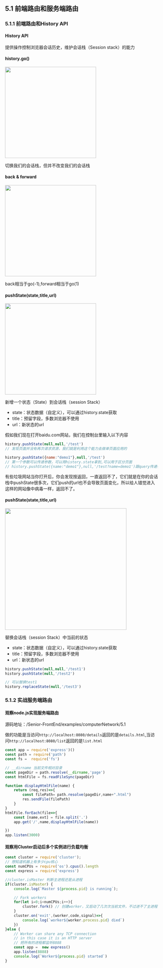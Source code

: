 ## 5.1 前端路由和服务端路由

### 5.1.1 前端路由和History API

#### History API

提供操作控制浏览器会话历史，维护会话栈（Session stack）的能力

#### history.go()

<img width="300px" src="~@/network/history-go.png">

切换我们的会话栈，但并不改变我们的会话栈

#### back & forward

<img width="300px" src="~@/network/back.png">

back相当于go(-1),forward相当于go(1)

#### pushState(state,title,url)

<img width="300px" src="~@/network/pushState.png">

新增一个状态（State）到会话栈（session Stack）

- state：状态数据（自定义），可以通过history.state获取
- title：预留字段，多数浏览器不使用
- url：新状态的url

假如我们现在打开baidu.com网站，我们在控制台里输入以下内容

```js
history.pushState(null,null,'/test') 
// 发现页面并没有再次请求资源，我们就是利用这个能力去做单页面应用的

history.pushState({name:"demo1"},null,'/test')
// 第一个参数可以传递参数，可以用history.state拿到,可以用于区分页面
// history.pushState({name:"demo1"},null,'/test?name=demo1')跟query传递参数是一样的
```
有些垃圾网站当你打开后，你会发现按返回，一直返回不了，它们就是在你的会话栈中pushState很多次，它们push的url也不会导致页面变化，所以给人错觉进入这样的网站像中病毒一样，返回不了。

#### pushState(state,title,url)

<img width="400px" src="~@/network/replace-state.png">

替换会话栈（session Stack）中当前的状态

- state：状态数据（自定义），可以通过history.state获取
- title：预留字段，多数浏览器不使用
- url：新状态的url

```js
history.pushState(null,null,'/test1') 
history.pushState(null,'/test2')

// 可以替换test1
history.replaceState(null,'/test3')
```

### 5.1.2 实战服务端路由

#### 观察node.js实现服务端路由

源码地址：/Senior-FrontEnd/examples/computerNetwork/5.1

做的功能是当访问`http://localhost:8080/details`返回的是`details.html`,当访问`http://localhost:8080/list`返回的是`list.html`

```js
const app = require('express')()
const path = require('path')
const fs =  require('fs')

// __dirname 当前文件相对目录
const pageDir = path.resolve(__dirname,'page')
const htmlFile = fs.readFileSync(pageDir)

function displayHtmlFile(name) {
    return (req,res)=>{
        const filePath= path.resolve(pageDir,name+".html")
        res.sendFile(filePath)
    }
}
htmlFile.forEach(file=>{
    const [name,ext] = file.split('.')
    app.get('/',name,displayHtmlFile(name))

})
app.listen(3000)
```
#### 观察用Cluster启动后多个实例进行负载均衡

```js
const cluster = require('cluster');
// 想知道机器上有多少cpu核心
const numCPUs = require('os').cpus().length
const express = require('express')

//cluster.isMaster 判断主进程还是从进程 
if(cluster.isMaster) {
    console.log(`Master ${process.pid} is running`);

    // Fork workers
    for(let i=0;i<numCPUs;i++){
        cluster.fork() // 创建worker，又启动了几次次当前文件，不过进不了主进程了，上面又isMaster判断了
    }
    cluster.on('exit',(worker,code,signal)=>{
        console.log(`worker${worker.process.pid} died`)
    })
}else {
    // Worker can share any TCP connection
    // in this case it is an HTTP server
    // 把所有的进程都监听8888
    const app =  new express()
    app.listen(8888)
    console.log(`Worker${process.pid} started`)
}
```